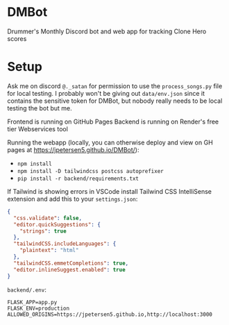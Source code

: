 # DMBot
Drummer's Monthly Discord bot and web app for tracking Clone Hero scores

# Setup
Ask me on discord `@._satan` for permission to use the `process_songs.py` file for local testing.
I probably won't be giving out `data/env.json` since it contains the sensitive token for DMBot, but nobody really needs to be local testing the bot but me.

Frontend is running on GitHub Pages
Backend is running on Render's free tier Webservices tool

Running the webapp (locally, you can otherwise deploy and view on GH pages at https://jpetersen5.github.io/DMBot/): 
- `npm install`
- `npm install -D tailwindcss postcss autoprefixer`
- `pip install -r backend/requirements.txt`

If Tailwind is showing errors in VSCode install Tailwind CSS IntelliSense extension and add this to your `settings.json`:
```json
{
  "css.validate": false,
  "editor.quickSuggestions": {
    "strings": true
  },
  "tailwindCSS.includeLanguages": {
    "plaintext": "html"
  },
  "tailwindCSS.emmetCompletions": true,
  "editor.inlineSuggest.enabled": true
}
```

`backend/.env`:
```
FLASK_APP=app.py
FLASK_ENV=production
ALLOWED_ORIGINS=https://jpetersen5.github.io,http://localhost:3000
```